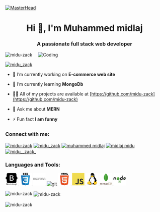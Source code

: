 [![MasterHead](https://asapkerala.gov.in/wp-content/uploads/2022/02/net.jpg)](https://asapkerala.gov.in/wp-content/uploads/2022/02/net.jpg)

<h1 align="center">Hi 👋, I'm Muhammed midlaj</h1>
<h3 align="center">A passionate full stack web developer</h3>

<img align="right" alt="Coding" width="400" src="https://miro.medium.com/v2/resize:fit:996/1*xNQKHj5vR7w9AcY_bDKYYw.gif">

<p align="left"> <img src="https://komarev.com/ghpvc/?username=midu-zack&label=Profile%20views&color=0e75b6&style=flat" alt="midu-zack" /> </p>

<p align="left"> <a href="https://twitter.com/midu_zack" target="blank"><img src="https://img.shields.io/twitter/follow/midu_zack?logo=twitter&style=for-the-badge" alt="midu_zack" /></a> </p>

- 🔭 I’m currently working on **E-commerce web site**

- 🌱 I’m currently learning **MongoDb**

- 👨‍💻 All of my projects are available at [https://github.com/midu-zack](https://github.com/midu-zack)

- 💬 Ask me about **MERN**

- ⚡ Fun fact **I am funny**

<h3 align="left">Connect with me:</h3>
<p align="left">
<a href="https://codepen.io/midu-zack" target="blank"><img align="center" src="https://raw.githubusercontent.com/rahuldkjain/github-profile-readme-generator/master/src/images/icons/Social/codepen.svg" alt="midu-zack" height="30" width="40" /></a>
<a href="https://twitter.com/midu_zack" target="blank"><img align="center" src="https://raw.githubusercontent.com/rahuldkjain/github-profile-readme-generator/master/src/images/icons/Social/twitter.svg" alt="midu_zack" height="30" width="40" /></a>
<a href="https://linkedin.com/in/muhammed midlaj" target="blank"><img align="center" src="https://raw.githubusercontent.com/rahuldkjain/github-profile-readme-generator/master/src/images/icons/Social/linked-in-alt.svg" alt="muhammed midlaj" height="30" width="40" /></a>
<a href="https://fb.com/midlaj midu" target="blank"><img align="center" src="https://raw.githubusercontent.com/rahuldkjain/github-profile-readme-generator/master/src/images/icons/Social/facebook.svg" alt="midlaj midu" height="30" width="40" /></a>
<a href="https://instagram.com/midu__zack_" target="blank"><img align="center" src="https://raw.githubusercontent.com/rahuldkjain/github-profile-readme-generator/master/src/images/icons/Social/instagram.svg" alt="midu__zack_" height="30" width="40" /></a>
</p>

<h3 align="left">Languages and Tools:</h3>
<p align="left"> <a href="https://getbootstrap.com" target="_blank" rel="noreferrer"> <img src="https://raw.githubusercontent.com/devicons/devicon/master/icons/bootstrap/bootstrap-plain-wordmark.svg" alt="bootstrap" width="40" height="40"/> </a> <a href="https://www.w3schools.com/css/" target="_blank" rel="noreferrer"> <img src="https://raw.githubusercontent.com/devicons/devicon/master/icons/css3/css3-original-wordmark.svg" alt="css3" width="40" height="40"/> </a> <a href="https://expressjs.com" target="_blank" rel="noreferrer"> <img src="https://raw.githubusercontent.com/devicons/devicon/master/icons/express/express-original-wordmark.svg" alt="express" width="40" height="40"/> </a> <a href="https://git-scm.com/" target="_blank" rel="noreferrer"> <img src="https://www.vectorlogo.zone/logos/git-scm/git-scm-icon.svg" alt="git" width="40" height="40"/> </a> <a href="https://www.w3.org/html/" target="_blank" rel="noreferrer"> <img src="https://raw.githubusercontent.com/devicons/devicon/master/icons/html5/html5-original-wordmark.svg" alt="html5" width="40" height="40"/> </a> <a href="https://developer.mozilla.org/en-US/docs/Web/JavaScript" target="_blank" rel="noreferrer"> <img src="https://raw.githubusercontent.com/devicons/devicon/master/icons/javascript/javascript-original.svg" alt="javascript" width="40" height="40"/> </a> <a href="https://www.linux.org/" target="_blank" rel="noreferrer"> <img src="https://raw.githubusercontent.com/devicons/devicon/master/icons/linux/linux-original.svg" alt="linux" width="40" height="40"/> </a> <a href="https://www.mongodb.com/" target="_blank" rel="noreferrer"> <img src="https://raw.githubusercontent.com/devicons/devicon/master/icons/mongodb/mongodb-original-wordmark.svg" alt="mongodb" width="40" height="40"/> </a> <a href="https://nodejs.org" target="_blank" rel="noreferrer"> <img src="https://raw.githubusercontent.com/devicons/devicon/master/icons/nodejs/nodejs-original-wordmark.svg" alt="nodejs" width="40" height="40"/> </a> </p>

<p><img align="left" src="https://github-readme-stats.vercel.app/api/top-langs?username=midu-zack&show_icons=true&locale=en&layout=compact" alt="midu-zack" /></p>

<p>&nbsp;<img align="center" src="https://github-readme-stats.vercel.app/api?username=midu-zack&show_icons=true&locale=en" alt="midu-zack" /></p>

<p><img align="center" src="https://github-readme-streak-stats.herokuapp.com/?user=midu-zack&" alt="midu-zack" /></p>
